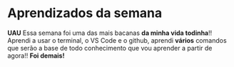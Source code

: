 # Aprendizados da semana
**UAU** Essa semana foi uma das mais bacanas **da minha vida todinha**!! Aprendi a usar o terminal, o VS Code e o github, aprendi **vários** comandos que serão a base de todo conhecimento que vou aprender a partir de agora!! **Foi demais!** 